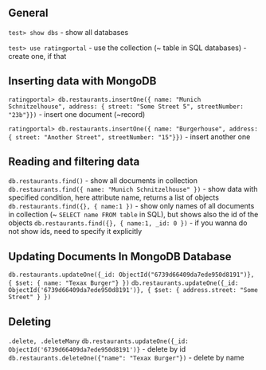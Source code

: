 ## General

`test> show dbs` - show all databases

`test> use ratingportal` - use the collection (~ table in SQL databases) - create one, if that

## Inserting data with MongoDB

`ratingportal> db.restaurants.insertOne({ name: "Munich Schnitzelhouse", address: { street: "Some Street 5", streetNumber: "23b"}})` - insert one document (~record)

`ratingportal> db.restaurants.insertOne({ name: "Burgerhouse", address: { street: "Another Street", streetNumber: "15"}})` - insert another one

## Reading and filtering data

`db.restaurants.find()` - show all documents in collection
`db.restaurants.find({ name: "Munich Schnitzelhouse" })` - show data with specified condition, here attribute name, returns a list of objects
`db.restaurants.find({}, { name:1 })` - show only names of all documents in collection (~ `SELECT name FROM table` in SQL), but shows also the id of the objects
`db.restaurants.find({}, { name:1, _id: 0 })` - if you wanna do not show ids, need to specify it explicitly

## Updating Documents In MongoDB Database

`db.restaurants.updateOne({_id: ObjectId("6739d66409da7ede950d8191")}, { $set: { name: "Texax Burger"} })`
`db.restaurants.updateOne({_id: ObjectId('6739d66409da7ede950d8191')}, { $set: { address.street: "Some Street" } })`

## Deleting

`.delete, .deleteMany`
`db.restaurants.updateOne({_id: ObjectId('6739d66409da7ede950d8191')}` - delete by id
`db.restaurants.deleteOne({"name": "Texax Burger"})` - delete by name
